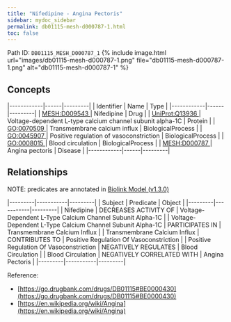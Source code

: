 ```yaml
---
title: "Nifedipine - Angina Pectoris"
sidebar: mydoc_sidebar
permalink: db01115-mesh-d000787-1.html
toc: false 
---
```



Path ID: `DB01115_MESH_D000787_1`
{% include image.html url="images/db01115-mesh-d000787-1.png" file="db01115-mesh-d000787-1.png" alt="db01115-mesh-d000787-1" %}

## Concepts

|------------|------|---------|
| Identifier | Name | Type    |
|------------|------|---------|
| <a href="https://identifiers.org/MESH:D009543">MESH:D009543 </a> | Nifedipine | Drug |
| <a href="https://identifiers.org/UniProt:Q13936">UniProt:Q13936 </a> | Voltage-dependent L-type calcium channel subunit alpha-1C | Protein |
| <a href="https://identifiers.org/GO:0070509">GO:0070509 </a> | Transmembrane calcium influx | BiologicalProcess |
| <a href="https://identifiers.org/GO:0045907">GO:0045907 </a> | Positive regulation of vasoconstriction | BiologicalProcess |
| <a href="https://identifiers.org/GO:0008015">GO:0008015 </a> | Blood circulation | BiologicalProcess |
| <a href="https://identifiers.org/MESH:D000787">MESH:D000787 </a> | Angina pectoris | Disease |
|------------|------|---------|

## Relationships


NOTE: predicates are annotated in <a href="https://github.com/biolink/biolink-model/releases/tag/v1.3.0">Biolink Model (v1.3.0)</a>

|---------|-----------|---------|
| Subject | Predicate | Object  |
|---------|-----------|---------|
| Nifedipine | DECREASES ACTIVITY OF | Voltage-Dependent L-Type Calcium Channel Subunit Alpha-1C |
| Voltage-Dependent L-Type Calcium Channel Subunit Alpha-1C | PARTICIPATES IN | Transmembrane Calcium Influx |
| Transmembrane Calcium Influx | CONTRIBUTES TO | Positive Regulation Of Vasoconstriction |
| Positive Regulation Of Vasoconstriction | NEGATIVELY REGULATES | Blood Circulation |
| Blood Circulation | NEGATIVELY CORRELATED WITH | Angina Pectoris |
|---------|-----------|---------|

Reference: 
  - [https://go.drugbank.com/drugs/DB01115#BE0000430](https://go.drugbank.com/drugs/DB01115#BE0000430)
  - [https://en.wikipedia.org/wiki/Angina](https://en.wikipedia.org/wiki/Angina)
